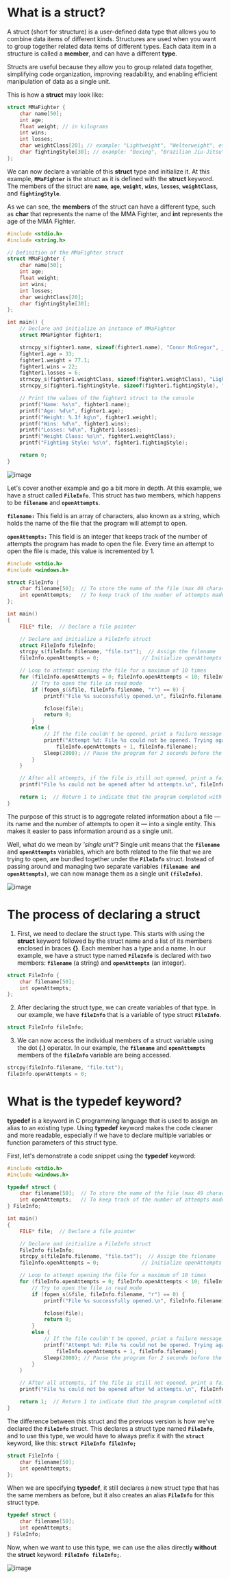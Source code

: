 # What is a struct?

A struct (short for structure) is a user-defined data type that allows you to combine data items of different kinds. Structures are used when you want to group together related data items of different types. Each data item in a structure is called a **member**, and can have a different **type**. 

Structs are useful because they allow you to group related data together, simplifying code organization, improving readability, and enabling efficient manipulation of data as a single unit.

This is how a **struct** may look like:

```c
struct MMaFighter {
    char name[50];
    int age;
    float weight; // in kilograms
    int wins;
    int losses;
    char weightClass[20]; // example: "Lightweight", "Welterweight", etc.
    char fightingStyle[30]; // example: "Boxing", "Brazilian Jiu-Jitsu", etc.
};
```
We can now declare a variable of this **struct** type and initialize it. At this example, **`MMaFighter`** is the struct as it is defined with the **struct** keyword. The members of the struct are **`name`**, **`age`**, **`weight`**, **`wins`**, **`losses`**, **`weightClass`**, and **`fightingStyle`**. 

As we can see, the **members** of the struct can have a different type, such as **char** that represents the name of the MMA Fighter, and **int** represents the age of the MMA Fighter.

```c
#include <stdio.h>
#include <string.h>

// Definition of the MMaFighter struct
struct MMaFighter {
    char name[50];
    int age;
    float weight;
    int wins;
    int losses;
    char weightClass[20];
    char fightingStyle[30];
};

int main() {
    // Declare and initialize an instance of MMaFighter
    struct MMaFighter fighter1;

    strncpy_s(fighter1.name, sizeof(fighter1.name), "Conor McGregor", _TRUNCATE);
    fighter1.age = 33;
    fighter1.weight = 77.1;
    fighter1.wins = 22;
    fighter1.losses = 6;
    strncpy_s(fighter1.weightClass, sizeof(fighter1.weightClass), "Lightweight", _TRUNCATE);
    strncpy_s(fighter1.fightingStyle, sizeof(fighter1.fightingStyle), "Boxing", _TRUNCATE);

    // Print the values of the fighter1 struct to the console
    printf("Name: %s\n", fighter1.name);
    printf("Age: %d\n", fighter1.age);
    printf("Weight: %.1f kg\n", fighter1.weight);
    printf("Wins: %d\n", fighter1.wins);
    printf("Losses: %d\n", fighter1.losses);
    printf("Weight Class: %s\n", fighter1.weightClass);
    printf("Fighting Style: %s\n", fighter1.fightingStyle);

    return 0;
}
```

![image](https://github.com/DebugPrivilege/Debugging/assets/63166600/e620381d-b104-411f-aa58-eb645dcab354)

Let's cover another example and go a bit more in depth. At this example, we have a struct called **`FileInfo`**. This struct has two members, which happens to be **`filename`** and **`openAttempts`**.

**`filename:`** This field is an array of characters, also known as a string, which holds the name of the file that the program will attempt to open.

**`openAttempts:`** This field is an integer that keeps track of the number of attempts the program has made to open the file. Every time an attempt to open the file is made, this value is incremented by 1.

```c
#include <stdio.h>
#include <windows.h>

struct FileInfo {
    char filename[50];  // To store the name of the file (max 49 characters + null terminator)
    int openAttempts;   // To keep track of the number of attempts made to open the file
};

int main()
{
    FILE* file;  // Declare a file pointer

    // Declare and initialize a FileInfo struct
    struct FileInfo fileInfo;
    strcpy_s(fileInfo.filename, "file.txt");  // Assign the filename
    fileInfo.openAttempts = 0;              // Initialize openAttempts to 0

    // Loop to attempt opening the file for a maximum of 10 times
    for (fileInfo.openAttempts = 0; fileInfo.openAttempts < 10; fileInfo.openAttempts++) {
        // Try to open the file in read mode
        if (fopen_s(&file, fileInfo.filename, "r") == 0) {
            printf("File %s successfully opened.\n", fileInfo.filename);

            fclose(file);         
            return 0;             
        }
        else {
            // If the file couldn't be opened, print a failure message and the number of attempts so far
            printf("Attempt %d: File %s could not be opened. Trying again in 2 seconds...\n",
                fileInfo.openAttempts + 1, fileInfo.filename);
            Sleep(2000); // Pause the program for 2 seconds before the next attempt
        }
    }

    // After all attempts, if the file is still not opened, print a failure message
    printf("File %s could not be opened after %d attempts.\n", fileInfo.filename, fileInfo.openAttempts);

    return 1;  // Return 1 to indicate that the program completed with a failure
}
```
The purpose of this struct is to aggregate related information about a file — its name and the number of attempts to open it — into a single entity. This makes it easier to pass information around as a single unit.

Well, what do we mean by *'single unit'*? Single unit means that the **`filename`** and **`openAttempts`** variables, which are both related to the file that we are trying to open, are bundled together under the **`FileInfo`** struct. Instead of passing around and managing two separate variables **`(filename and openAttempts)`**, we can now manage them as a single unit **`(fileInfo)`**.

![image](https://github.com/DebugPrivilege/Debugging/assets/63166600/62d4737e-e374-4ccf-bc60-56f2287980c7)

# The process of declaring a struct

1. First, we need to declare the struct type. This starts with using the **struct** keyword followed by the struct name and a list of its members enclosed in braces **{}**. Each member has a type and a name. In our example, we have a struct type named **`FileInfo`** is declared with two members: **`filename`** (a string) and **`openAttempts`** (an integer).

```c
struct FileInfo {
    char filename[50];
    int openAttempts;
};
```

2. After declaring the struct type, we can create variables of that type. In our example, we have **`fileInfo`** that is a variable of type struct **`FileInfo`**.

```c
struct FileInfo fileInfo;
```

3. We can now access the individual members of a struct variable using the dot **(.)** operator. In our example, the **`filename`** and **`openAttempts`** members of the **`fileInfo`** variable are being accessed.

```c
strcpy(fileInfo.filename, "file.txt");
fileInfo.openAttempts = 0;
```

# What is the typedef keyword?

**typedef** is a keyword in C programming language that is used to assign an alias to an existing type. Using **typedef** keyword makes the code cleaner and more readable, especially if we have to declare multiple variables or function parameters of this struct type.

First, let's demonstrate a code snippet using the **typedef** keyword:

```c
#include <stdio.h>
#include <windows.h>

typedef struct {
    char filename[50];  // To store the name of the file (max 49 characters + null terminator)
    int openAttempts;   // To keep track of the number of attempts made to open the file
} FileInfo;

int main()
{
    FILE* file;  // Declare a file pointer

    // Declare and initialize a FileInfo struct
    FileInfo fileInfo;
    strcpy_s(fileInfo.filename, "file.txt");  // Assign the filename
    fileInfo.openAttempts = 0;              // Initialize openAttempts to 0

    // Loop to attempt opening the file for a maximum of 10 times
    for (fileInfo.openAttempts = 0; fileInfo.openAttempts < 10; fileInfo.openAttempts++) {
        // Try to open the file in read mode
        if (fopen_s(&file, fileInfo.filename, "r") == 0) {
            printf("File %s successfully opened.\n", fileInfo.filename);

            fclose(file);
            return 0;
        }
        else {
            // If the file couldn't be opened, print a failure message and the number of attempts so far
            printf("Attempt %d: File %s could not be opened. Trying again in 2 seconds...\n",
                fileInfo.openAttempts + 1, fileInfo.filename);
            Sleep(2000); // Pause the program for 2 seconds before the next attempt
        }
    }

    // After all attempts, if the file is still not opened, print a failure message
    printf("File %s could not be opened after %d attempts.\n", fileInfo.filename, fileInfo.openAttempts);

    return 1;  // Return 1 to indicate that the program completed with a failure
}
```

The difference between this struct and the previous version is how we've declared the **`FileInfo`** struct. This declares a struct type named **`FileInfo`**, and to use this type, we would have to always prefix it with the **`struct`** keyword, like this: **`struct FileInfo fileInfo;`**

```c
struct FileInfo {
    char filename[50];
    int openAttempts;
};
```
When we are specifying **typedef**, it still declares a new struct type that has the same members as before, but it also creates an alias **`FileInfo`** for this struct type. 

```c
typedef struct {
    char filename[50];
    int openAttempts;
} FileInfo;
```

Now, when we want to use this type, we can use the alias directly **without** the **struct** keyword: **`FileInfo fileInfo;`**.

![image](https://github.com/DebugPrivilege/Debugging/assets/63166600/89cf3f19-64ab-4525-a2ad-f8156f7c14c4)
